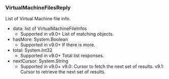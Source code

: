 ### VirtualMachineFilesReply
List of Virtual Machine file info.

- data: list of VirtualMachineFileInfos
  - Supported in v9.0+
  List of matching objects.
- hasMore: System.Boolean
  - Supported in v9.0+
  If there is more.
- total: System.Int32
  - Supported in v9.0+
  Total list responses.
- nextCursor: System.String
  - Supported in v9.0+
  v9.0: Cursor to fetch the next set of results.
  v9.1: Cursor to retrieve the next set of results.
